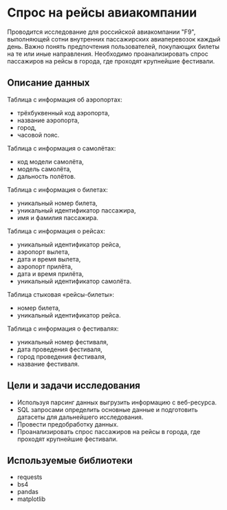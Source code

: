 # Спрос на рейсы авиакомпании

Проводится исследование для российской авиакомпании "F9", выполняющей сотни внутренних пассажирских авиаперевозок каждый день. Важно понять предпочтения пользователей, покупающих билеты на те или иные направления. Необходимо проанализировать спрос пассажиров на рейсы в города, где проходят крупнейшие фестивали.

## Описание данных

Таблица c информация об аэропортах:
- трёхбуквенный код аэропорта,
- название аэропорта,
- город,
- часовой пояс.

Таблица c информация о самолётах:
- код модели самолёта,
- модель самолёта,
- дальность полётов.

Таблица c информация о билетах:
- уникальный номер билета,
- уникальный идентификатор пассажира,
- имя и фамилия пассажира.

Таблица c информация о рейсах:
- уникальный идентификатор рейса,
- аэропорт вылета,
- дата и время вылета,
- аэропорт прилёта,
- дата и время прилёта,
- уникальный идентификатор самолёта.

Таблица стыковая «рейсы-билеты»:
- номер билета,
- уникальный идентификатор рейса.

Таблица c информация о фестивалях:
- уникальный номер фестиваля,
- дата проведения фестиваля,
- город проведения фестиваля,
- название фестиваля.

## Цели и задачи исследования

- Используя парсинг данных выгрузить информацию с веб-ресурса.
- SQL запросами определить основные данные и подготовить датасеты для дальнейшего исследования.
- Провести предобработку данных.
- Проанализировать спрос пассажиров на рейсы в города, где проходят крупнейшие фестивали.

## Используемые библиотеки

- requests
- bs4
- pandas
- matplotlib
